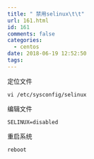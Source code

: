 ```yaml
---
title: " 禁用selinux\t\t"
url: 161.html
id: 161
comments: false
categories:
  - centos
date: 2018-06-19 12:52:50
tags:
---
```


定位文件

    vi /etc/sysconfig/selinux
    

编辑文件

    SELINUX=disabled
    

重启系统

    reboot